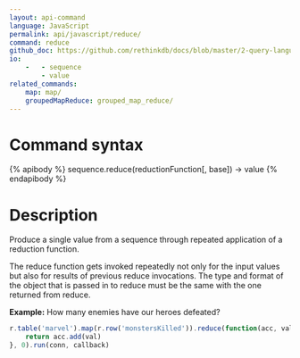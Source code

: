 ```yaml
---
layout: api-command 
language: JavaScript
permalink: api/javascript/reduce/
command: reduce 
github_doc: https://github.com/rethinkdb/docs/blob/master/2-query-language/api/javascript/aggregation/reduce.md
io:
    -   - sequence
        - value
related_commands:
    map: map/
    groupedMapReduce: grouped_map_reduce/
---
```


# Command syntax #

{% apibody %}
sequence.reduce(reductionFunction[, base]) &rarr; value
{% endapibody %}

# Description #

Produce a single value from a sequence through repeated application of a reduction
function.

The reduce function gets invoked repeatedly not only for the input values but also for
results of previous reduce invocations. The type and format of the object that is passed
in to reduce must be the same with the one returned from reduce.

__Example:__ How many enemies have our heroes defeated?

```js
r.table('marvel').map(r.row('monstersKilled')).reduce(function(acc, val) {
    return acc.add(val)
}, 0).run(conn, callback)
```
